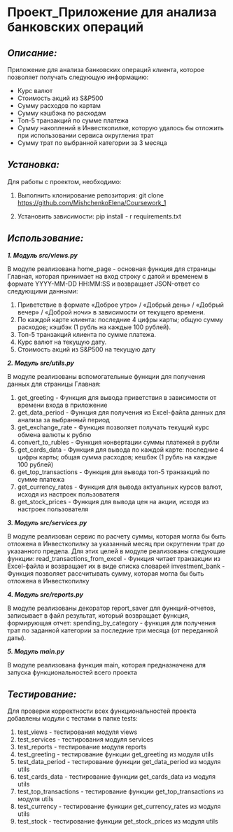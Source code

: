 # **Проект_Приложение для анализа банковских операций**

## *Описание:*

Приложение для анализа банковских операций клиента, которое позволяет получать следующую информацию:

- Курс валют
- Стоимость акций из S&P500
- Сумму расходов по картам
- Сумму кэшбэка по расходам
- Топ-5 транзакций по сумме платежа
- Сумму накоплений в Инвесткопилке, которую удалось бы отложить при использовании сервиса округления трат
- Сумму трат по выбранной категории за 3 месяца

## *Установка:*

Для работы с проектом, необходимо:

1. Выполнить клонирование репозитория:
   git clone https://github.com/MishchenkoElena/Coursework_1

2. Установить зависимости:
   pip install - r requirements.txt

## *Использование:*

***1. Модуль src/views.py***

В модуле реализована home_page - основная функция для страницы Главная, которая принимает на вход строку с датой и
временем в формате YYYY-MM-DD HH:MM:SS и возвращает JSON-ответ со следующими данными:

1. Приветствие в формате «Доброе утро» / «Добрый день» / «Добрый вечер» / «Доброй ночи» в зависимости от текущего
   времени.
2. По каждой карте клиента: последние 4 цифры карты; общую сумму расходов; кэшбэк (1 рубль на каждые 100 рублей).
3. Топ-5 транзакций клиента по сумме платежа.
4. Курс валют на текущую дату.
5. Стоимость акций из S&P500 на текущую дату

***2. Модуль src/utils.py***

В модуле реализованы вспомогательные функции для получения данных для страницы Главная:

1. get_greeting - Функция для вывода приветствия в зависимости от времени входа в приложение
2. get_data_period - Функция для получения из Excel-файла данных для анализа за выбранный период
3. get_exchange_rate - Функция позволяет получать текущий курс обмена валюты к рублю
4. convert_to_rubles - Функция конвертации суммы платежей в рубли
5. get_cards_data - Функция для вывода по каждой карте: последние 4 цифры карты; общая сумма расходов; кешбэк (1
   рубль на каждые 100 рублей)
6. get_top_transactions - Функция для вывода топ-5 транзакций по сумме платежа
7. get_currency_rates - Функция для вывода актуальных курсов валют, исходя из настроек пользователя
8. get_stock_prices - Функция для вывода цен на акции, исходя из настроек пользователя

***3. Модуль src/services.py***

В модуле реализован сервис по расчету суммы, которая могла бы быть отложена в Инвесткопилку за указанный месяц при
округлении трат до указанного предела. Для этих целей в модуле реализованы следующие функции:
read_transactions_from_excel - Функция читает транзакции из Excel-файла и возвращает их в виде списка словарей
investment_bank - Функция позволяет рассчитывать сумму, которая могла бы быть отложена в Инвесткопилку

***4. Модуль src/reports.py***

В модуле реализованы декоратор report_saver для функций-отчетов, записывает в файл результат, который
возвращает функция, формирующая отчет:
spending_by_category - функция для получения трат по заданной категории за последние три месяца (от переданной даты).

***5. Модуль main.py***

В модуле реализована функция main, которая предназначена для запуска функциональностей всего проекта

## *Тестирование:*

Для проверки корректности всех функциональностей проекта добавлены модули с тестами в папке tests:

1. test_views - тестирования модуля views
2. test_services - тестирования модуля services
3. test_reports - тестирование модуля reports
4. test_greeting - тестирование функции get_greeting из модуля utils
5. test_data_period - тестирование функции get_data_period из модуля utils
6. test_cards_data - тестирование функции get_cards_data из модуля utils
7. test_top_transactions - тестирование функции get_top_transactions из модуля utils
8. test_currency - тестирование функции get_currency_rates из модуля utils
9. test_stock - тестирование функции get_stock_prices из модуля utils
